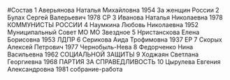 #Состав
1 Аверьянова Наталья Михайловна 1954 За женщин России
2 Булах Сергей Валерьевич 1978 СР
3 Иванова Наталья Николаевна 1978 КОММУНИСТЫ РОССИИ
4 Наумкина Любовь Николаевна 1952 Муниципальный Совет МО МО Звездное
5 Нристанскова Елена Борисовна 1953 ЛДПР
6 Серикова Аида Трофимовна 1937 ЕР
7 Скорых Алексей Петрович 1977 Чернобыль-Нева
8 Федорченко Нина Васильевна 1962 СОЦИАЛЬНОЙ ЗАЩИТЫ
9 Ходжаян Светлана Георгиевна 1968 ПАРТИЯ ЗА СПРАВЕДЛИВОСТЬ
10 Цырулева Евгения Александровна 1981 собрание-работа
